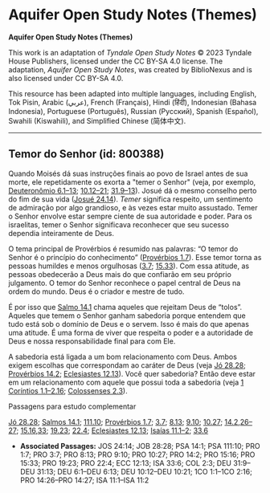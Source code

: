 # Aquifer Open Study Notes (Themes)

**Aquifer Open Study Notes (Themes)**

This work is an adaptation of *Tyndale Open Study Notes* © 2023 Tyndale House Publishers, licensed under the CC BY\-SA 4\.0 license. The adaptation, *Aquifer Open Study Notes*, was created by BiblioNexus and is also licensed under CC BY\-SA 4\.0\.

This resource has been adapted into multiple languages, including English, Tok Pisin, Arabic (عربي), French (Français), Hindi (हिंदी), Indonesian (Bahasa Indonesia), Portuguese (Português), Russian (Русский), Spanish (Español), Swahili (Kiswahili), and Simplified Chinese (简体中文).



--------------------------------

## Temor do Senhor (id: 800388)

Quando Moisés dá suas instruções finais ao povo de Israel antes de sua morte, ele repetidamente os exorta a "temer o Senhor" (veja, por exemplo, [Deuteronômio 6\.1–13](https://ref.ly/Deut6:1-Deut6:13); [10\.12–21](https://ref.ly/Deut10:12-Deut10:21); [31\.9–13](https://ref.ly/Deut31:9-Deut31:13)). Josué dá o mesmo conselho perto do fim de sua vida ([Josué 24\.14](https://ref.ly/Josh24:14)). *Temer* significa respeito, um sentimento de admiração por algo grandioso, e às vezes estar muito assustado. Temer o Senhor envolve estar sempre ciente de sua autoridade e poder. Para os israelitas, temer o Senhor significava reconhecer que seu sucesso dependia inteiramente de Deus.

O tema principal de Provérbios é resumido nas palavras: “O temor do Senhor é o princípio do conhecimento” ([Provérbios 1\.7](https://ref.ly/Prov1:7)). Esse temor torna as pessoas humildes e menos orgulhosas ([3\.7](https://ref.ly/Prov3:7); [15\.33](https://ref.ly/Prov15:33)). Com essa atitude, as pessoas obedecerão a Deus mais do que confiarão em seu próprio julgamento. O temor do Senhor reconhece o papel central de Deus na ordem do mundo. Deus é o criador e mestre de tudo.

É por isso que [Salmo 14\.1](https://ref.ly/Ps14:1) chama aqueles que rejeitam Deus de “tolos”. Aqueles que temem o Senhor ganham sabedoria porque entendem que tudo está sob o domínio de Deus e o servem. Isso é mais do que apenas uma atitude. É uma forma de viver que respeita o poder e a autoridade de Deus e nossa responsabilidade final para com Ele.

A sabedoria está ligada a um bom relacionamento com Deus. Ambos exigem escolhas que correspondam ao caráter de Deus (veja [Jó 28\.28](https://ref.ly/Job28:28); [Provérbios 14\.2](https://ref.ly/Prov14:2); [Eclesiastes 12\.13](https://ref.ly/Eccl12:13)). Você quer sabedoria? Então deve estar em um relacionamento com aquele que possui toda a sabedoria (veja [1 Coríntios 1\.1–2\.16](https://ref.ly/1Cor1:1-1Cor2:16); [Colossenses 2\.3](https://ref.ly/Col2:3)).

Passagens para estudo complementar

[Jó 28\.28](https://ref.ly/Job28:28); [Salmos 14\.1](https://ref.ly/Ps14:1); [111\.10](https://ref.ly/Ps111:10); [Provérbios 1\.7](https://ref.ly/Prov1:7); [3\.7](https://ref.ly/Prov3:7); [8\.13](https://ref.ly/Prov8:13); [9\.10](https://ref.ly/Prov9:10); [10\.27](https://ref.ly/Prov10:27); [14\.2](https://ref.ly/Prov14:2),[26–27](https://ref.ly/Prov14:26-Prov14:27); [15\.16](https://ref.ly/Prov15:16),[33](https://ref.ly/Prov15:33); [19\.23](https://ref.ly/Prov19:23); [22\.4](https://ref.ly/Prov22:4); [Eclesiastes 12\.13](https://ref.ly/Eccl12:13); [Isaías 11\.1–2](https://ref.ly/Isa11:1-Isa11:2); [33\.6](https://ref.ly/Isa33:6)

* **Associated Passages:** JOS 24:14; JOB 28:28; PSA 14:1; PSA 111:10; PRO 1:7; PRO 3:7; PRO 8:13; PRO 9:10; PRO 10:27; PRO 14:2; PRO 15:16; PRO 15:33; PRO 19:23; PRO 22:4; ECC 12:13; ISA 33:6; COL 2:3; DEU 31:9–DEU 31:13; DEU 6:1–DEU 6:13; DEU 10:12–DEU 10:21; 1CO 1:1–1CO 2:16; PRO 14:26–PRO 14:27; ISA 11:1–ISA 11:2

